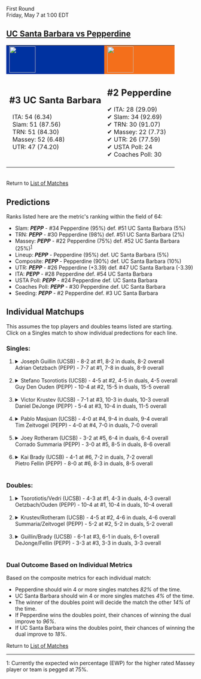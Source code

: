 First Round  
Friday, May 7 at 1:00 EDT
## [UC Santa Barbara vs Pepperdine](https://www.ncaa.com/game/5833380) 

<table><tr style="background-color: #d9d9d9 !important"><td style="background-color: #0032A0 !important"><img src="https://www.ncaa.com/sites/default/files/images/logos/schools/u/uc-santa-barbara.70.png" width="70" height="70" /></td><td style="background-color: #F46F1B !important"><img src="https://www.ncaa.com/sites/default/files/images/logos/schools/p/pepperdine.70.png" width="70" height="70" /></td></tr><tr>
<td>  

<h2>#3 UC Santa Barbara</h2>  
&nbsp; ITA: 54 (6.34)<br>  
&nbsp; Slam: 51 (87.56)<br>  
&nbsp; TRN: 51 (84.30)<br>  
&nbsp; Massey: 52 (6.48)<br>  
&nbsp; UTR: 47 (74.20)<br>  
<br>  

</td>
<td>  

<h2>#2 Pepperdine</h2>  
&#10004; ITA: 28 (29.09)<br>  
&#10004; Slam: 34 (92.69)<br>  
&#10004; TRN: 30 (91.07)<br>  
&#10004; Massey: 22 (7.73)<br>  
&#10004; UTR: 26 (77.59)<br>  
&#10004; USTA Poll: 24<br>  
&#10004; Coaches Poll: 30<br>  
<br>  

</td>
</tr></table>  


<br>Return to [List of Matches](../index.md)  

## Predictions  

Ranks listed here are the metric's ranking within the field of 64:  
- Slam: ***PEPP*** - #34 Pepperdine (95%) def. #51 UC Santa Barbara (5%)  
- TRN: ***PEPP*** - #30 Pepperdine (98%) def. #51 UC Santa Barbara (2%)  
- Massey: ***PEPP*** - #22 Pepperdine (75%) def. #52 UC Santa Barbara (25%)<sup>[1](#footnote1)</sup>  
- Lineup: ***PEPP*** - Pepperdine (95%) def. UC Santa Barbara (5%)  
- Composite: ***PEPP*** - Pepperdine (90%) def. UC Santa Barbara (10%)  
- UTR: ***PEPP*** - #26 Pepperdine (+3.39) def. #47 UC Santa Barbara (-3.39)  
- ITA: ***PEPP*** - #28 Pepperdine def. #54 UC Santa Barbara  
- USTA Poll: ***PEPP*** - #24 Pepperdine def. UC Santa Barbara  
- Coaches Poll: ***PEPP*** - #30 Pepperdine def. UC Santa Barbara  
- Seeding: ***PEPP*** - #2 Pepperdine def. #3 UC Santa Barbara  

## Individual Matchups  
This assumes the top players and doubles teams listed are starting.  
Click on a Singles match to show individual predections for each line.  

### Singles:  

<ol>
<li><details>
<summary markdown="span">Joseph Guillin (UCSB) - 8-2 at #1, 8-2 in duals, 8-2 overall<br>Adrian Oetzbach (PEPP) - 7-7 at #1, 7-8 in duals, 8-9 overall</summary>
<h4>Predictions</h4><ul>
<li>Slam: <b><i>UCSB</i></b> - Guillin (81%) def. Oetzbach (19%)</li>  
<li>TRN: <b><i>UCSB</i></b> - Guillin (83%) def. Oetzbach (17%)</li>  
<li>Massey: <b><i>UCSB</i></b> - Guillin (75%) def. Oetzbach (25%)<sup><a href="#footnote1">1</a></sup></li>  
<li>UTR: <b><i>UCSB</i></b> - Guillin (75%) def. Oetzbach (25%)</li>  
<li>Composite: <b><i>UCSB</i></b> - Guillin (77%) def. Oetzbach (23%)</li>  
<li>ITA: <b><i>PEPP</i></b> - Oetzbach (5.20) def. Guillin (3.96)</li>  
</ul>
</details>&nbsp;</li>
<li><details>
<summary markdown="span">Stefano Tsorotiotis (UCSB) - 4-5 at #2, 4-5 in duals, 4-5 overall<br>Guy Den Ouden (PEPP) - 10-4 at #2, 15-5 in duals, 15-5 overall</summary>
<h4>Predictions</h4><ul>
<li>Slam: <b><i>PEPP</i></b> - Ouden (90%) def. Tsorotiotis (10%)</li>  
<li>TRN: <b><i>PEPP</i></b> - Ouden (97%) def. Tsorotiotis (3%)</li>  
<li>Massey: <b><i>PEPP</i></b> - Ouden (75%) def. Tsorotiotis (25%)<sup><a href="#footnote1">1</a></sup></li>  
<li>UTR: <b><i>PEPP</i></b> - Ouden (96%) def. Tsorotiotis (4%)</li>  
<li>Composite: <b><i>PEPP</i></b> - Ouden (89%) def. Tsorotiotis (11%)</li>  
<li>ITA: <b><i>PEPP</i></b> - Ouden (2.60) def. Tsorotiotis (1.60)</li>  
</ul>
</details>&nbsp;</li>
<li><details>
<summary markdown="span">Victor Krustev (UCSB) - 7-1 at #3, 10-3 in duals, 10-3 overall<br>Daniel DeJonge (PEPP) - 5-4 at #3, 10-4 in duals, 11-5 overall</summary>
<h4>Predictions</h4><ul>
<li>Slam: <b><i>PEPP</i></b> - DeJonge (75%) def. Krustev (25%)</li>  
<li>TRN: <b><i>PEPP</i></b> - DeJonge (75%) def. Krustev (25%)</li>  
<li>Massey: <b><i>PEPP</i></b> - DeJonge (75%) def. Krustev (25%)<sup><a href="#footnote1">1</a></sup></li>  
<li>UTR: <b><i>PEPP</i></b> - DeJonge (81%) def. Krustev (19%)</li>  
<li>Composite: <b><i>PEPP</i></b> - DeJonge (76%) def. Krustev (24%)</li>  
<li>ITA: <b><i>PEPP</i></b> - DeJonge (3.53) def. Krustev (2.71)</li>  
</ul>
</details>&nbsp;</li>
<li><details>
<summary markdown="span">Pablo Masjuan (UCSB) - 4-0 at #4, 9-4 in duals, 9-4 overall<br>Tim Zeitvogel (PEPP) - 4-0 at #4, 7-0 in duals, 7-0 overall</summary>
<h4>Predictions</h4><ul>
<li>Slam: <b><i>PEPP</i></b> - Zeitvogel (82%) def. Masjuan (18%)</li>  
<li>TRN: <b><i>PEPP</i></b> - Zeitvogel (82%) def. Masjuan (18%)</li>  
<li>Massey: <b><i>PEPP</i></b> - Zeitvogel (75%) def. Masjuan (25%)<sup><a href="#footnote1">1</a></sup></li>  
<li>UTR: <b><i>PEPP</i></b> - Zeitvogel (85%) def. Masjuan (15%)</li>  
<li>Composite: <b><i>PEPP</i></b> - Zeitvogel (81%) def. Masjuan (19%)</li>  
<li>ITA: <b><i>PEPP</i></b> - Zeitvogel (4.17) def. Masjuan (2.35)</li>  
</ul>
</details>&nbsp;</li>
<li><details>
<summary markdown="span">Joey Rotheram (UCSB) - 3-2 at #5, 6-4 in duals, 6-4 overall<br>Corrado Summaria (PEPP) - 3-0 at #5, 8-5 in duals, 8-6 overall</summary>
<h4>Predictions</h4><ul>
<li>Slam: <b><i>PEPP</i></b> - Summaria (82%) def. Rotheram (18%)</li>  
<li>TRN: <b><i>PEPP</i></b> - Summaria (81%) def. Rotheram (19%)</li>  
<li>Massey: <b><i>PEPP</i></b> - Summaria (75%) def. Rotheram (25%)<sup><a href="#footnote1">1</a></sup></li>  
<li>UTR: <b><i>PEPP</i></b> - Summaria (76%) def. Rotheram (24%)</li>  
<li>Composite: <b><i>PEPP</i></b> - Summaria (78%) def. Rotheram (22%)</li>  
<li>ITA: <b><i>UCSB</i></b> - Rotheram (1.83) def. Summaria (1.59)</li>  
</ul>
</details>&nbsp;</li>
<li><details>
<summary markdown="span">Kai Brady (UCSB) - 4-1 at #6, 7-2 in duals, 7-2 overall<br>Pietro Fellin (PEPP) - 8-0 at #6, 8-3 in duals, 8-5 overall</summary>
<h4>Predictions</h4><ul>
<li>Slam: <b><i>PEPP</i></b> - Fellin (85%) def. Brady (15%)</li>  
<li>TRN: <b><i>PEPP</i></b> - Fellin (87%) def. Brady (13%)</li>  
<li>Massey: <b><i>PEPP</i></b> - Fellin (75%) def. Brady (25%)<sup><a href="#footnote1">1</a></sup></li>  
<li>UTR: <b><i>PEPP</i></b> - Fellin (91%) def. Brady (9%)</li>  
<li>Composite: <b><i>PEPP</i></b> - Fellin (84%) def. Brady (16%)</li>  
<li>ITA: <b><i>UCSB</i></b> - Brady (2.64) def. Fellin (2.12)</li>  
</ul>
</details>&nbsp;</li>
</ol>

### Doubles:  

<ol>
<li><details>
<summary markdown="span">Tsorotiotis/Vedri (UCSB) - 4-3 at #1, 4-3 in duals, 4-3 overall<br>Oetzbach/Ouden (PEPP) - 10-4 at #1, 10-4 in duals, 10-4 overall</summary>
<br>Sorry, we don't have any metrics for this match
</details>&nbsp;</li>
<li><details>
<summary markdown="span">Krustev/Rotheram (UCSB) - 4-5 at #2, 4-6 in duals, 4-6 overall<br>Summaria/Zeitvogel (PEPP) - 5-2 at #2, 5-2 in duals, 5-2 overall</summary>
<br>Sorry, we don't have any metrics for this match
</details>&nbsp;</li>
<li><details>
<summary markdown="span">Guillin/Brady (UCSB) - 6-1 at #3, 6-1 in duals, 6-1 overall<br>DeJonge/Fellin (PEPP) - 3-3 at #3, 3-3 in duals, 3-3 overall</summary>
<br>Sorry, we don't have any metrics for this match
</details>&nbsp;</li>
</ol>

### Dual Outcome Based on Individual Metrics  
  
Based on the composite metrics for each individual match:  
- Pepperdine should win 4 or more singles matches _82%_ of the time.  
- UC Santa Barbara should win 4 or more singles matches _4%_ of the time.  
- The winner of the doubles point will decide the match the other _14%_ of the time.  
- If Pepperdine wins the doubles point, their chances of winning the dual improve to _96%_.  
- If UC Santa Barbara wins the doubles point, their chances of winning the dual improve to _18%_.  
  
Return to [List of Matches](../index.md)  
  
------
<a name="footnote1">1</a>: Currently the expected win percentage (EWP) for the higher rated Massey player or team is pegged at 75%.
